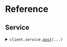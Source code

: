 # Reference
## Service
<details><summary><code>client.service.<a href="src/seed/service/client.py">post</a>(...)</code></summary>
<dl>
<dd>

#### 🔌 Usage

<dl>
<dd>

<dl>
<dd>

```python
from seed import SeedApiWideBasePath

client = SeedApiWideBasePath(
    base_url="https://yourhost.com/path/to/api",
)
client.service.post(
    path_param="string",
    service_param="string",
    resource_param="string",
    endpoint_param=1,
)

```
</dd>
</dl>
</dd>
</dl>

#### ⚙️ Parameters

<dl>
<dd>

<dl>
<dd>

**path_param:** `str` 
    
</dd>
</dl>

<dl>
<dd>

**service_param:** `str` 
    
</dd>
</dl>

<dl>
<dd>

**resource_param:** `str` 
    
</dd>
</dl>

<dl>
<dd>

**endpoint_param:** `int` 
    
</dd>
</dl>

<dl>
<dd>

**request_options:** `typing.Optional[RequestOptions]` — Request-specific configuration.
    
</dd>
</dl>
</dd>
</dl>


</dd>
</dl>
</details>

